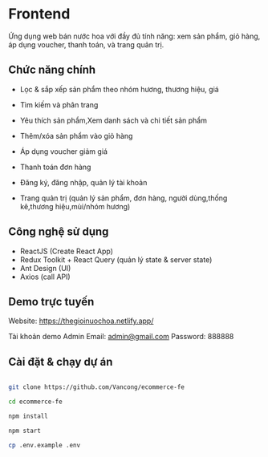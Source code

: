 # Frontend

Ứng dụng web bán nước hoa với đầy đủ tính năng: xem sản phẩm, giỏ hàng, áp dụng voucher, thanh toán, và trang quản trị.

## Chức năng chính
- Lọc & sắp xếp sản phẩm theo nhóm hương, thương hiệu, giá

- Tìm kiếm và phân trang

- Yêu thích sản phẩm,Xem danh sách và chi tiết sản phẩm

- Thêm/xóa sản phẩm vào giỏ hàng

- Áp dụng voucher giảm giá

- Thanh toán đơn hàng

- Đăng ký, đăng nhập, quản lý tài khoản

- Trang quản trị (quản lý sản phẩm, đơn hàng, người dùng,thống kê,thương hiệu,mùi/nhóm hương)

## Công nghệ sử dụng
- ReactJS (Create React App)
- Redux Toolkit + React Query (quản lý state & server state)
- Ant Design (UI)
- Axios (call API)

## Demo trực tuyến
Website: https://thegioinuochoa.netlify.app/ 

Tài khoản demo Admin
Email: admin@gmail.com
Password: 888888

##  Cài đặt & chạy dự án

```bash

git clone https://github.com/Vancong/ecommerce-fe

cd ecommerce-fe

npm install

npm start

cp .env.example .env




